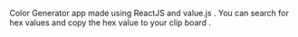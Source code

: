 Color Generator app made using ReactJS and value.js . You can search for hex values and copy the hex value to your clip board .
